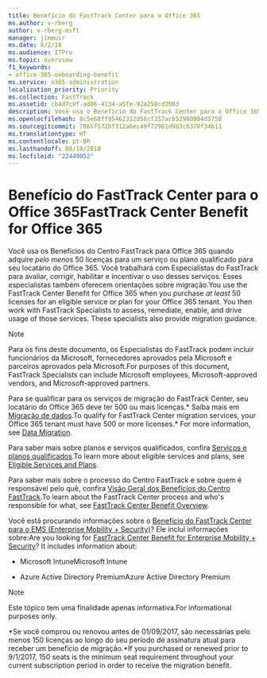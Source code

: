 ```yaml
---
title: Benefício do FastTrack Center para o Office 365
ms.author: v-rberg
author: v-rberg-msft
manager: jimmuir
ms.date: 8/2/18
ms.audience: ITPro
ms.topic: overview
f1_keywords:
- office-365-onboarding-benefit
ms.service: o365-administration
localization_priority: Priority
ms.collection: FastTrack
ms.assetid: cb4d7c0f-ad86-4134-a5fe-92a250cd3003
description: Você usa o Benefício do FastTrack Center para o Office 365 quando adquire pelo menos 50 licenças para um serviço ou plano qualificado para seu locatário do Office 365. Você trabalhará com Especialistas do FastTrack para avaliar, corrigir, habilitar e incentivar o uso desses serviços. Esses especialistas também oferecem orientações sobre migração.
ms.openlocfilehash: 0c5e68ff95462312d56cf357acb52980904d5750
ms.sourcegitcommit: 7865f572bf312a6ec49f72981d983c6370f34b11
ms.translationtype: HT
ms.contentlocale: pt-BR
ms.lasthandoff: 08/10/2018
ms.locfileid: "22449052"
---
```

# <a name="fasttrack-center-benefit-for-office-365"></a><span data-ttu-id="291d0-105">Benefício do FastTrack Center para o Office 365</span><span class="sxs-lookup"><span data-stu-id="291d0-105">FastTrack Center Benefit for Office 365</span></span>

<span data-ttu-id="291d0-p102">Você usa os Benefícios do Centro FastTrack para Office 365 quando adquire *pelo menos* 50 licenças para um serviço ou plano qualificado para seu locatário do Office 365. Você trabalhará com Especialistas do FastTrack para avaliar, corrigir, habilitar e incentivar o uso desses serviços. Esses especialistas também oferecem orientações sobre migração.</span><span class="sxs-lookup"><span data-stu-id="291d0-p102">You use the FastTrack Center Benefit for Office 365 when you purchase  *at least*  50 licenses for an eligible service or plan for your Office 365 tenant. You then work with FastTrack Specialists to assess, remediate, enable, and drive usage of those services. These specialists also provide migration guidance.</span></span> 
  
> [!NOTE]
> <span data-ttu-id="291d0-109">Para os fins deste documento, os Especialistas do FastTrack podem incluir funcionários da Microsoft, fornecedores aprovados pela Microsoft e parceiros aprovados pela Microsoft.</span><span class="sxs-lookup"><span data-stu-id="291d0-109">For purposes of this document, FastTrack Specialists can include Microsoft employees, Microsoft-approved vendors, and Microsoft-approved partners.</span></span> 
  
<span data-ttu-id="291d0-110">Para se qualificar para os serviços de migração do FastTrack Center, seu locatário do Office 365 deve ter 500 ou mais licenças.\* Saiba mais em [Migração de dados](data-migration.md).</span><span class="sxs-lookup"><span data-stu-id="291d0-110">To qualify for FastTrack Center migration services, your Office 365 tenant must have 500 or more licenses.\* For more information, see [Data Migration](data-migration.md).</span></span>
  
<span data-ttu-id="291d0-111">Para saber mais sobre planos e serviços qualificados, confira [Serviços e planos qualificados](eligible-services-and-plans.md).</span><span class="sxs-lookup"><span data-stu-id="291d0-111">To learn more about eligible services and plans, see [Eligible Services and Plans](eligible-services-and-plans.md).</span></span>
  
<span data-ttu-id="291d0-112">Para saber mais sobre o processo do Centro FastTrack e sobre quem é responsável pelo quê, confira [Visão Geral dos Benefícios do Centro FastTrack](fasttrack-benefit-overview.md).</span><span class="sxs-lookup"><span data-stu-id="291d0-112">To learn about the FastTrack Center process and who's responsible for what, see [FastTrack Center Benefit Overview](fasttrack-benefit-overview.md).</span></span>
  
<span data-ttu-id="291d0-p103">Você está procurando informações sobre o [Benefício do FastTrack Center para o EMS (Enterprise Mobility + Security)](https://go.microsoft.com/fwlink/?linkid=2005312)? Ele inclui informações sobre:</span><span class="sxs-lookup"><span data-stu-id="291d0-p103">Are you looking for [FastTrack Center Benefit for Enterprise Mobility + Security](https://go.microsoft.com/fwlink/?linkid=2005312)? It includes information about:</span></span>
  
- <span data-ttu-id="291d0-115">Microsoft Intune</span><span class="sxs-lookup"><span data-stu-id="291d0-115">Microsoft Intune</span></span>
    
- <span data-ttu-id="291d0-116">Azure Active Directory Premium</span><span class="sxs-lookup"><span data-stu-id="291d0-116">Azure Active Directory Premium</span></span> 
    
> [!NOTE]
> <span data-ttu-id="291d0-117">Este tópico tem uma finalidade apenas informativa.</span><span class="sxs-lookup"><span data-stu-id="291d0-117">For informational purposes only.</span></span> 
  
<span data-ttu-id="291d0-118">\*Se você comprou ou renovou antes de 01/09/2017, são necessárias pelo menos 150 licenças ao longo do seu período de assinatura atual para receber um benefício de migração.</span><span class="sxs-lookup"><span data-stu-id="291d0-118">\*If you purchased or renewed prior to 9/1/2017, 150 seats is the minimum seat requirement throughout your current subscription period in order to receive the migration benefit.</span></span>
  

 